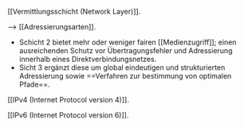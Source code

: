 [[Vermittlungsschicht (Network Layer)]].

--> [[Adressierungsarten]].

- Schicht 2 bietet mehr oder weniger fairen [[Medienzugriff]]; einen ausreichenden Schutz vor Übertragungsfehler und Adressierung innerhalb eines Direktverbindungsnetzes.
- Sicht 3 ergänzt diese um global eindeutigen und strukturierten Adressierung sowie ==Verfahren zur bestimmung von optimalen Pfade==.


[[IPv4 (Internet Protocol version 4)]].


[[IPv6 (Internet Protocol version 6)]].


